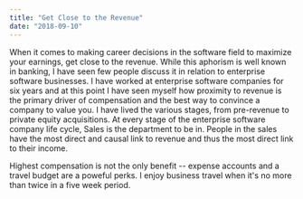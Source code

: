 ```yaml
---
title: "Get Close to the Revenue"
date: "2018-09-10"
---
```


When it comes to making career decisions in the software field to maximize your earnings, get close to the revenue. While this aphorism is well known in banking, I have seen few people discuss it in relation to enterprise software businesses. I have worked at enterprise software companies for six years and at this point I have seen myself how proximity to revenue is the primary driver of compensation and the best way to convince a company to value you. I have lived the various stages, from pre-revenue to private equity acquisitions. At every stage of the enterprise software company life cycle, Sales is the department to be in. People in the sales have the most direct and causal link to revenue and thus the most direct link to their income.

Highest compensation is not the only benefit -- expense accounts and a travel budget are a poweful perks. I enjoy business travel when it's no more than twice in a five week period.

